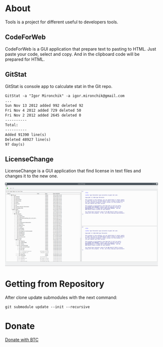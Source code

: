 # About

Tools is a project for different useful to developers tools.
            
## CodeForWeb

CodeForWeb is a GUI application that prepare text to pasting to HTML. Just paste 
your code, select and copy. And in the clipboard code will be prepared for HTML.
            
## GitStat
            
GitStat is console app to calculate stat in the Git repo.
            
```
GitStat -a "Igor Mironchik" -a igor.mironchik@gmail.com
...
Sun Nov 13 2012 added 992 deleted 92
Fri Nov 4 2012 added 729 deleted 50
Fri Nov 2 2012 added 2645 deleted 0
----------
Total:
----------
Added 91390 line(s)
Deleted 48927 line(s)
97 day(s)
```

## LicenseChange
			
LicenseChange is a GUI application that find license in text files and changes it to the
new one.
            
![LicenseChange]( licensechange.png )

# Getting from Repository

After clone update submodules with the next command:

```
git submodule update --init --recursive
```

# Donate

[Donate with BTC](https://github.com/igormironchik)
